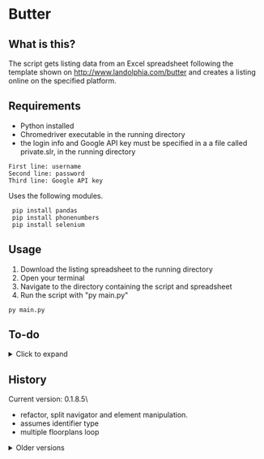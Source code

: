 # Butter

## What is this?

The script gets listing data from an Excel spreadsheet following the template shown on http://www.landolphia.com/butter and creates a listing online on the specified platform.

## Requirements

- Python installed
- Chromedriver executable in the running directory
- the login info and Google API key must be specified in a a file called private.slr, in the running directory
```
First line: username
Second line: password
Third line: Google API key
```
Uses the following modules.

```shell
 pip install pandas
 pip install phonenumbers
 pip install selenium
```

## Usage

1. Download the listing spreadsheet to the running directory
2. Open your terminal
3. Navigate to the directory containing the script and spreadsheet
4. Run the script with "py main.py"

```shell
py main.py
```

## To-do
<details>
	<summary> Click to expand </summary>

Roadmap to 0.2:
- move in date
- double check pets
Other:
- photos page
- contact page
- value formatting and validation
- consider webDriver wait delay, might improve speed
- remove lxml (see next item)
- consolidate with HTML scraper
</details>

## History

Current version: 0.1.8.5\
- refactor, split navigator and element manipulation.
- assumes identifier type
- multiple floorplans loop

<details>
  <summary> Older versions </summary>
v0.1.8.5
- rotates log files
- console log level can be customized by passing an argument to the script (DEBUG, WARNING, INFO)
- documentation and website
- [HOTFIX] fixed duplicate logging and re-enabled implemented functionalities 
v0.1.8.3
Tweaks for first release
v0.1.8.2
Scrapes multiple floorplans from the spreadsheet
v0.1.8.1
Filling description/tinyMCE
v0.1.8
Refactoring done
v0.1.6
Finished preliminary scraping and posting.
v0.1.5
Retrieving postal code
Navigation progress
v0.1.4
Excel slurping
v0.1.3
Basic navigation
Refactoring
v0.1.2
Login
v0.1.1
Basic static keyword detection and highlighting.
v0.1
Basic info scraping and spreadheet output.
</details>
